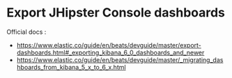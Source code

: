 # Export JHipster Console dashboards

Official docs :
* https://www.elastic.co/guide/en/beats/devguide/master/export-dashboards.html#_exporting_kibana_6_0_dashboards_and_newer
* https://www.elastic.co/guide/en/beats/devguide/master/_migrating_dashboards_from_kibana_5_x_to_6_x.html